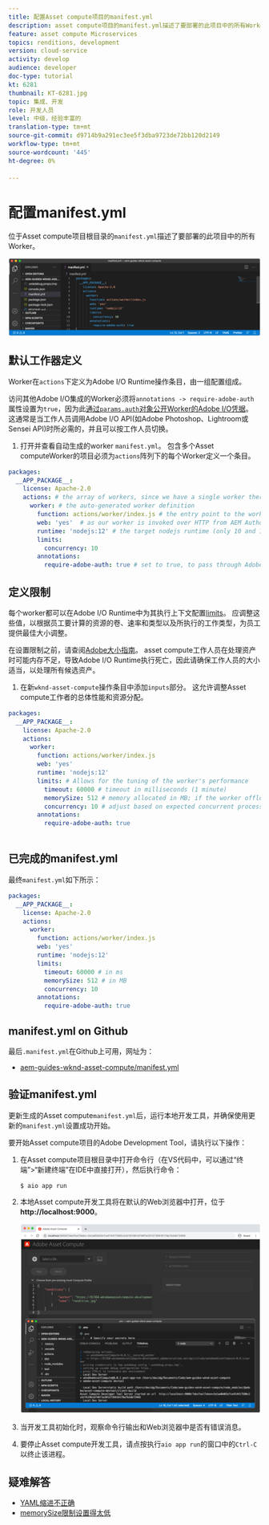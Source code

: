 ```yaml
---
title: 配置Asset compute项目的manifest.yml
description: asset compute项目的manifest.yml描述了要部署的此项目中的所有Worker。
feature: asset compute Microservices
topics: renditions, development
version: cloud-service
activity: develop
audience: developer
doc-type: tutorial
kt: 6281
thumbnail: KT-6281.jpg
topic: 集成、开发
role: 开发人员
level: 中级，经验丰富的
translation-type: tm+mt
source-git-commit: d9714b9a291ec3ee5f3dba9723de72bb120d2149
workflow-type: tm+mt
source-wordcount: '445'
ht-degree: 0%

---
```



# 配置manifest.yml

位于Asset compute项目根目录的`manifest.yml`描述了要部署的此项目中的所有Worker。

![manifest.yml](./assets/manifest/manifest.png)

## 默认工作器定义

Worker在`actions`下定义为Adobe I/O Runtime操作条目，由一组配置组成。

访问其他Adobe I/O集成的Worker必须将`annotations -> require-adobe-auth`属性设置为`true`，因为此[通过`params.auth`对象公开Worker的Adobe I/O凭据](https://docs.adobe.com/content/help/en/asset-compute/using/extend/develop-custom-application.html#access-adobe-apis)。 这通常是当工作人员调用Adobe I/O API(如Adobe Photoshop、Lightroom或Sensei API)时所必需的，并且可以按工作人员切换。

1. 打开并查看自动生成的worker `manifest.yml`。 包含多个Asset computeWorker的项目必须为`actions`阵列下的每个Worker定义一个条目。

```yml
packages:
  __APP_PACKAGE__:
    license: Apache-2.0
    actions: # the array of workers, since we have a single worker there is only one entry beneath actions
      worker: # the auto-generated worker definition
        function: actions/worker/index.js # the entry point to the worker 
        web: 'yes'  # as our worker is invoked over HTTP from AEM Author service
        runtime: 'nodejs:12' # the target nodejs runtime (only 10 and 12 are supported)
        limits:
          concurrency: 10
        annotations:
          require-adobe-auth: true # set to true, to pass through Adobe I/O access token/client id via params.auth in the worker, typically required when the worker calls out to Adobe I/O APIs such as the Adobe Photoshop, Lightroom or Sensei APIs.
```

## 定义限制

每个worker都可以在Adobe I/O Runtime中为其执行上下文配置[limits](https://www.adobe.io/apis/experienceplatform/runtime/docs.html#!adobedocs/adobeio-runtime/master/guides/system_settings.md)。 应调整这些值，以根据员工要计算的资源的卷、速率和类型以及所执行的工作类型，为员工提供最佳大小调整。

在设置限制之前，请查阅[Adobe大小指南](https://docs.adobe.com/content/help/en/asset-compute/using/extend/develop-custom-application.html#sizing-workers)。 asset compute工作人员在处理资产时可能内存不足，导致Adobe I/O Runtime执行死亡，因此请确保工作人员的大小适当，以处理所有候选资产。

1. 在新`wknd-asset-compute`操作条目中添加`inputs`部分。 这允许调整Asset compute工作者的总体性能和资源分配。

```yml
packages:
  __APP_PACKAGE__:
    license: Apache-2.0
    actions: 
      worker:
        function: actions/worker/index.js 
        web: 'yes' 
        runtime: 'nodejs:12'
        limits: # Allows for the tuning of the worker's performance
          timeout: 60000 # timeout in milliseconds (1 minute)
          memorySize: 512 # memory allocated in MB; if the worker offloads heavy computational work to other Web services this number can be reduced
          concurrency: 10 # adjust based on expected concurrent processing and timeout 
        annotations:
          require-adobe-auth: true
           
```

## 已完成的manifest.yml

最终`manifest.yml`如下所示：

```yml
packages:
  __APP_PACKAGE__:
    license: Apache-2.0
    actions: 
      worker:
        function: actions/worker/index.js 
        web: 'yes' 
        runtime: 'nodejs:12'
        limits:
          timeout: 60000 # in ms
          memorySize: 512 # in MB
          concurrency: 10 
        annotations:
          require-adobe-auth: true
```

## manifest.yml on Github

最后`.manifest.yml`在Github上可用，网址为：

+ [aem-guides-wknd-asset-compute/manifest.yml](https://github.com/adobe/aem-guides-wknd-asset-compute/blob/master/manifest.yml)


## 验证manifest.yml

更新生成的Asset compute`manifest.yml`后，运行本地开发工具，并确保使用更新的`manifest.yml`设置成功开始。

要开始Asset compute项目的Adobe Development Tool，请执行以下操作：

1. 在Asset compute项目根目录中打开命令行（在VS代码中，可以通过“终端”>“新建终端”在IDE中直接打开），然后执行命令：

   ```
   $ aio app run
   ```

1. 本地Asset compute开发工具将在默认的Web浏览器中打开，位于&#x200B;__http://localhost:9000__。

   ![aio app run](assets/environment-variables/aio-app-run.png)

1. 当开发工具初始化时，观察命令行输出和Web浏览器中是否有错误消息。
1. 要停止Asset compute开发工具，请点按执行`aio app run`的窗口中的`Ctrl-C`以终止该进程。

## 疑难解答

+ [YAML缩进不正确](../troubleshooting.md#incorrect-yaml-indentation)
+ [memorySize限制设置得太低](../troubleshooting.md#memorysize-limit-is-set-too-low)

